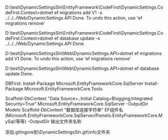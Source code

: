 D:\test\DynamicSettingsSln\EntityFramework\CodeFirst\DynamicSettings.CodeFirst.Context>dotnet ef migrations add V1 -s ../../../Web/DynamicSettings.API
Done. To undo this action, use 'ef migrations remove'

D:\test\DynamicSettingsSln\EntityFramework\CodeFirst\DynamicSettings.CodeFirst.Context>dotnet ef database update -s ../../../Web/DynamicSettings.API
Done.


D:\test\DynamicSettingsSln\Web\DynamicSettings.API>dotnet ef migrations add V1
Done. To undo this action, use 'ef migrations remove'

D:\test\DynamicSettingsSln\Web\DynamicSettings.API>dotnet ef database update
Done.




DBFirst:
Install-Package Microsoft.EntityFrameworkCore.SqlServer
Install-Package Microsoft.EntityFrameworkCore.Tools

Scaffold-DbContext "Data Source=.;Initial Catalog=Blogging;Integrated Security=True" Microsoft.EntityFrameworkCore.SqlServer -OutputDir Models
Scaffold-DbContext "数据库连接字符串" EF组件名(Microsoft.EntityFrameworkCore.SqlServer/Pomelo.EntityFrameworkCore.MySql/等等) -OutputDir 输出文件夹名称


添加.gitingore到\DynamicSettingsSln\.git\info文件夹